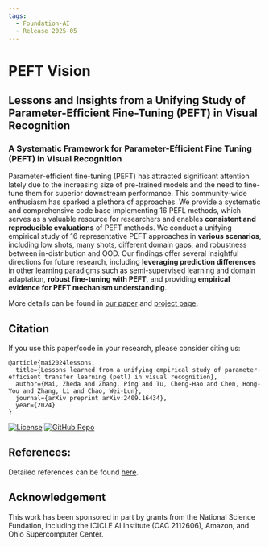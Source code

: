 ```yaml
---
tags:
  - Foundation-AI
  - Release 2025-05
---
```


# PEFT Vision

## Lessons and Insights from a Unifying Study of Parameter-Efficient Fine-Tuning (PEFT) in Visual Recognition
 
### A Systematic Framework for Parameter-Efficient Fine Tuning (PEFT) in Visual Recognition 

Parameter-efficient fine-tuning (PEFT) has attracted significant attention lately due to the increasing size of pre-trained models and the need to fine-tune them for superior downstream performance. This community-wide enthusiasm has
sparked a plethora of approaches. We provide a systematic and comprehensive code base implementing 16 PEFL methods, which serves as a valuable resource for researchers and enables **consistent and reproducible evaluations** of PEFT methods. We conduct a unifying empirical study of 16 representative PEFT approaches in **various scenarios**, including low shots, many shots, different domain gaps, and robustness between in-distribution and OOD. Our findings offer several insightful directions for future research, including **leveraging prediction differences** in other learning paradigms such as semi-supervised learning and domain adaptation, **robust fine-tuning with PEFT**, and  providing **empirical evidence for PEFT mechanism understanding**.

More details can be found in [our paper](https://arxiv.org/pdf/2409.16434) and [project page](https://zheda-mai.github.io/PEFT_Vision_CVPR25/). 


## Citation 

If you use this paper/code in your research, please consider citing us:

```
@article{mai2024lessons,
  title={Lessons learned from a unifying empirical study of parameter-efficient transfer learning (petl) in visual recognition},
  author={Mai, Zheda and Zhang, Ping and Tu, Cheng-Hao and Chen, Hong-You and Zhang, Li and Chao, Wei-Lun},
  journal={arXiv preprint arXiv:2409.16434},
  year={2024}
}
```
[![License](https://img.shields.io/badge/License-MIT-yellow.svg)](https://opensource.org/licenses/MIT)
[![GitHub Repo](https://img.shields.io/badge/GitHub-Repository-black?logo=github&style=flat-square)](https://github.com/ICICLE-ai/PEFT_Vision)

## References:
Detailed references  can be found [here](https://github.com/OSU-MLB/ViT_PEFT_Vision?tab=readme-ov-file).

## Acknowledgement
This work has been sponsored in part by grants from the National Science Fundation, including the ICICLE AI Institute (OAC 2112606), Amazon, and Ohio Supercomputer Center.